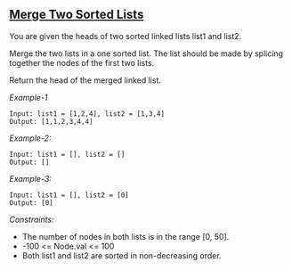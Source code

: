 ## [Merge Two Sorted Lists](https://leetcode.com/problems/merge-two-sorted-lists/)

You are given the heads of two sorted linked lists list1 and list2.

Merge the two lists in a one sorted list. The list should be made by splicing together the nodes of the first two lists.

Return the head of the merged linked list.

*Example-1*
```
Input: list1 = [1,2,4], list2 = [1,3,4]
Output: [1,1,2,3,4,4]
```

*Example-2:*
```
Input: list1 = [], list2 = []
Output: []
```

*Example-3:*
```
Input: list1 = [], list2 = [0]
Output: [0]
```

*Constraints:*

- The number of nodes in both lists is in the range [0, 50].
- -100 <= Node.val <= 100
- Both list1 and list2 are sorted in non-decreasing order.
